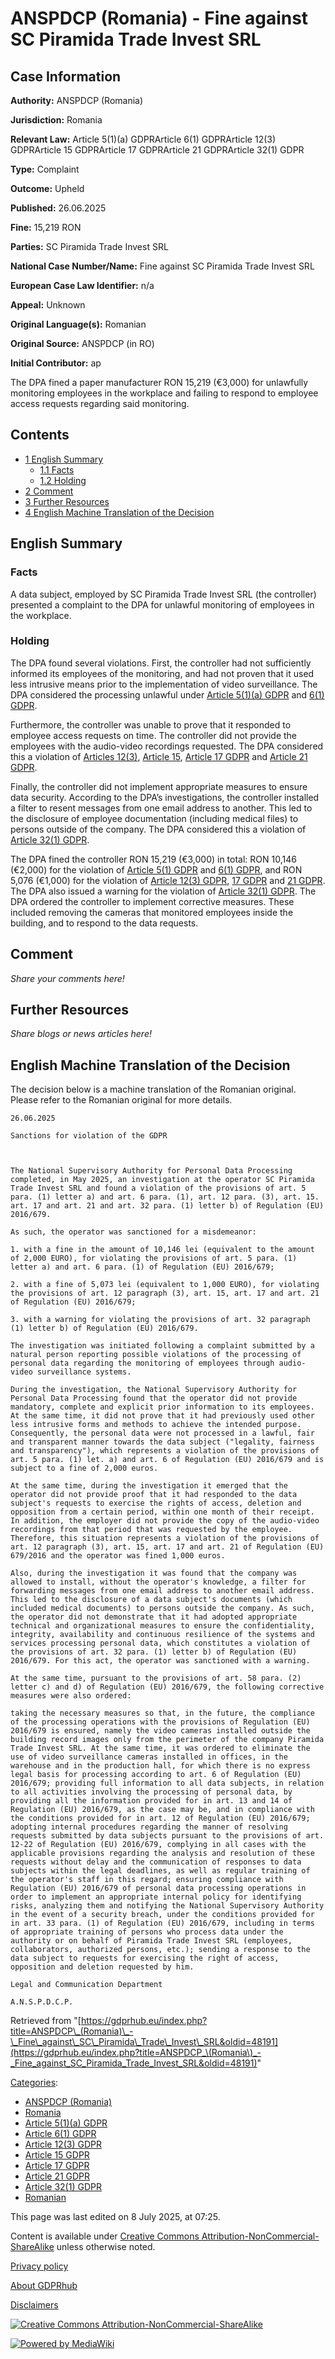# ANSPDCP (Romania) - Fine against SC Piramida Trade Invest SRL

## Case Information

**Authority:** ANSPDCP (Romania)

**Jurisdiction:** Romania

**Relevant Law:** Article 5(1)(a) GDPRArticle 6(1) GDPRArticle 12(3) GDPRArticle 15 GDPRArticle 17 GDPRArticle 21 GDPRArticle 32(1) GDPR

**Type:** Complaint

**Outcome:** Upheld

**Published:** 26.06.2025

**Fine:** 15,219 RON

**Parties:** SC Piramida Trade Invest SRL

**National Case Number/Name:** Fine against SC Piramida Trade Invest SRL

**European Case Law Identifier:** n/a

**Appeal:** Unknown

**Original Language(s):** Romanian

**Original Source:** ANSPDCP (in RO)

**Initial Contributor:** ap

The DPA fined a paper manufacturer RON 15,219 (€3,000) for unlawfully monitoring employees in the workplace and failing to respond to employee access requests regarding said monitoring.

## Contents

*   [1 English Summary](#English_Summary)
    *   [1.1 Facts](#Facts)
    *   [1.2 Holding](#Holding)
*   [2 Comment](#Comment)
*   [3 Further Resources](#Further_Resources)
*   [4 English Machine Translation of the Decision](#English_Machine_Translation_of_the_Decision)

## English Summary

### Facts

A data subject, employed by SC Piramida Trade Invest SRL (the controller) presented a complaint to the DPA for unlawful monitoring of employees in the workplace.

### Holding

The DPA found several violations. First, the controller had not sufficiently informed its employees of the monitoring, and had not proven that it used less intrusive means prior to the implementation of video surveillance. The DPA considered the processing unlawful under [Article 5(1)(a) GDPR](/index.php?title=Article_5_GDPR#1a "Article 5 GDPR") and [6(1) GDPR](/index.php?title=Article_6_GDPR "Article 6 GDPR").

Furthermore, the controller was unable to prove that it responded to employee access requests on time. The controller did not provide the employees with the audio-video recordings requested. The DPA considered this a violation of [Articles 12(3)](/index.php?title=Article_12_GDPR "Article 12 GDPR"), [Article 15](/index.php?title=Article_15_GDPR "Article 15 GDPR"), [Article 17 GDPR](/index.php?title=Article_17_GDPR "Article 17 GDPR") and [Article 21 GDPR](/index.php?title=Article_21_GDPR "Article 21 GDPR").

Finally, the controller did not implement appropriate measures to ensure data security. According to the DPA’s investigations, the controller installed a filter to resent messages from one email address to another. This led to the disclosure of employee documentation (including medical files) to persons outside of the company. The DPA considered this a violation of [Article 32(1) GDPR](/index.php?title=Article_32_GDPR#1 "Article 32 GDPR").

The DPA fined the controller RON 15,219 (€3,000) in total: RON 10,146 (€2,000) for the violation of [Article 5(1) GDPR](/index.php?title=Article_5_GDPR#1 "Article 5 GDPR") and [6(1) GDPR](/index.php?title=Article_6_GDPR "Article 6 GDPR"), and RON 5,076 (€1,000) for the violation of [Article 12(3) GDPR](/index.php?title=Article_12_GDPR#3 "Article 12 GDPR"), [17 GDPR](/index.php?title=Article_17_GDPR "Article 17 GDPR") and [21 GDPR](/index.php?title=Article_21_GDPR "Article 21 GDPR"). The DPA also issued a warning for the violation of [Article 32(1) GDPR](/index.php?title=Article_32_GDPR#1 "Article 32 GDPR"). The DPA ordered the controller to implement corrective measures. These included removing the cameras that monitored employees inside the building, and to respond to the data requests.

## Comment

_Share your comments here!_

## Further Resources

_Share blogs or news articles here!_

## English Machine Translation of the Decision

The decision below is a machine translation of the Romanian original. Please refer to the Romanian original for more details.

```
26.06.2025

Sanctions for violation of the GDPR

 

The National Supervisory Authority for Personal Data Processing completed, in May 2025, an investigation at the operator SC Piramida Trade Invest SRL and found a violation of the provisions of art. 5 para. (1) letter a) and art. 6 para. (1), art. 12 para. (3), art. 15. art. 17 and art. 21 and art. 32 para. (1) letter b) of Regulation (EU) 2016/679.

As such, the operator was sanctioned for a misdemeanor:

1. with a fine in the amount of 10,146 lei (equivalent to the amount of 2,000 EURO), for violating the provisions of art. 5 para. (1) letter a) and art. 6 para. (1) of Regulation (EU) 2016/679;

2. with a fine of 5,073 lei (equivalent to 1,000 EURO), for violating the provisions of art. 12 paragraph (3), art. 15, art. 17 and art. 21 of Regulation (EU) 2016/679;

3. with a warning for violating the provisions of art. 32 paragraph (1) letter b) of Regulation (EU) 2016/679.

The investigation was initiated following a complaint submitted by a natural person reporting possible violations of the processing of personal data regarding the monitoring of employees through audio-video surveillance systems.

During the investigation, the National Supervisory Authority for Personal Data Processing found that the operator did not provide mandatory, complete and explicit prior information to its employees. At the same time, it did not prove that it had previously used other less intrusive forms and methods to achieve the intended purpose. Consequently, the personal data were not processed in a lawful, fair and transparent manner towards the data subject ("legality, fairness and transparency"), which represents a violation of the provisions of art. 5 para. (1) let. a) and art. 6 of Regulation (EU) 2016/679 and is subject to a fine of 2,000 euros.

At the same time, during the investigation it emerged that the operator did not provide proof that it had responded to the data subject's requests to exercise the rights of access, deletion and opposition from a certain period, within one month of their receipt. In addition, the employer did not provide the copy of the audio-video recordings from that period that was requested by the employee. Therefore, this situation represents a violation of the provisions of art. 12 paragraph (3), art. 15, art. 17 and art. 21 of Regulation (EU) 679/2016 and the operator was fined 1,000 euros.

Also, during the investigation it was found that the company was allowed to install, without the operator's knowledge, a filter for forwarding messages from one email address to another email address. This led to the disclosure of a data subject's documents (which included medical documents) to persons outside the company. As such, the operator did not demonstrate that it had adopted appropriate technical and organizational measures to ensure the confidentiality, integrity, availability and continuous resilience of the systems and services processing personal data, which constitutes a violation of the provisions of art. 32 para. (1) letter b) of Regulation (EU) 2016/679. For this act, the operator was sanctioned with a warning.

At the same time, pursuant to the provisions of art. 58 para. (2) letter c) and d) of Regulation (EU) 2016/679, the following corrective measures were also ordered:

taking the necessary measures so that, in the future, the compliance of the processing operations with the provisions of Regulation (EU) 2016/679 is ensured, namely the video cameras installed outside the building record images only from the perimeter of the company Piramida Trade Invest SRL. At the same time, it was ordered to eliminate the use of video surveillance cameras installed in offices, in the warehouse and in the production hall, for which there is no express legal basis for processing according to art. 6 of Regulation (EU) 2016/679; providing full information to all data subjects, in relation to all activities involving the processing of personal data, by providing all the information provided for in art. 13 and 14 of Regulation (EU) 2016/679, as the case may be, and in compliance with the conditions provided for in art. 12 of Regulation (EU) 2016/679; adopting internal procedures regarding the manner of resolving requests submitted by data subjects pursuant to the provisions of art. 12-22 of Regulation (EU) 2016/679, complying in all cases with the applicable provisions regarding the analysis and resolution of these requests without delay and the communication of responses to data subjects within the legal deadlines, as well as regular training of the operator's staff in this regard; ensuring compliance with Regulation (EU) 2016/679 of personal data processing operations in order to implement an appropriate internal policy for identifying risks, analyzing them and notifying the National Supervisory Authority in the event of a security breach, under the conditions provided for in art. 33 para. (1) of Regulation (EU) 2016/679, including in terms of appropriate training of persons who process data under the authority or on behalf of Piramida Trade Invest SRL (employees, collaborators, authorized persons, etc.); sending a response to the data subject to requests for exercising the right of access, opposition and deletion requested by him.

Legal and Communication Department

A.N.S.P.D.C.P.

```

Retrieved from "[https://gdprhub.eu/index.php?title=ANSPDCP\_(Romania)\_-\_Fine\_against\_SC\_Piramida\_Trade\_Invest\_SRL&oldid=48191](https://gdprhub.eu/index.php?title=ANSPDCP_\(Romania\)_-_Fine_against_SC_Piramida_Trade_Invest_SRL&oldid=48191)"

[Categories](/index.php?title=Special:Categories "Special:Categories"):

*   [ANSPDCP (Romania)](/index.php?title=Category:ANSPDCP_\(Romania\) "Category:ANSPDCP (Romania)")
*   [Romania](/index.php?title=Category:Romania "Category:Romania")
*   [Article 5(1)(a) GDPR](/index.php?title=Category:Article_5\(1\)\(a\)_GDPR "Category:Article 5(1)(a) GDPR")
*   [Article 6(1) GDPR](/index.php?title=Category:Article_6\(1\)_GDPR "Category:Article 6(1) GDPR")
*   [Article 12(3) GDPR](/index.php?title=Category:Article_12\(3\)_GDPR "Category:Article 12(3) GDPR")
*   [Article 15 GDPR](/index.php?title=Category:Article_15_GDPR "Category:Article 15 GDPR")
*   [Article 17 GDPR](/index.php?title=Category:Article_17_GDPR "Category:Article 17 GDPR")
*   [Article 21 GDPR](/index.php?title=Category:Article_21_GDPR "Category:Article 21 GDPR")
*   [Article 32(1) GDPR](/index.php?title=Category:Article_32\(1\)_GDPR "Category:Article 32(1) GDPR")
*   [Romanian](/index.php?title=Category:Romanian "Category:Romanian")

This page was last edited on 8 July 2025, at 07:25.

Content is available under [Creative Commons Attribution-NonCommercial-ShareAlike](https://creativecommons.org/licenses/by-nc-sa/4.0/) unless otherwise noted.

[Privacy policy](/index.php?title=GDPRhub:Privacy_policy)

[About GDPRhub](/index.php?title=GDPRhub:About)

[Disclaimers](/index.php?title=GDPRhub:General_disclaimer)

[![Creative Commons Attribution-NonCommercial-ShareAlike](/resources/assets/licenses/cc-by-nc-sa.png)](https://creativecommons.org/licenses/by-nc-sa/4.0/)

[![Powered by MediaWiki](/resources/assets/poweredby_mediawiki_88x31.png)](https://www.mediawiki.org/)